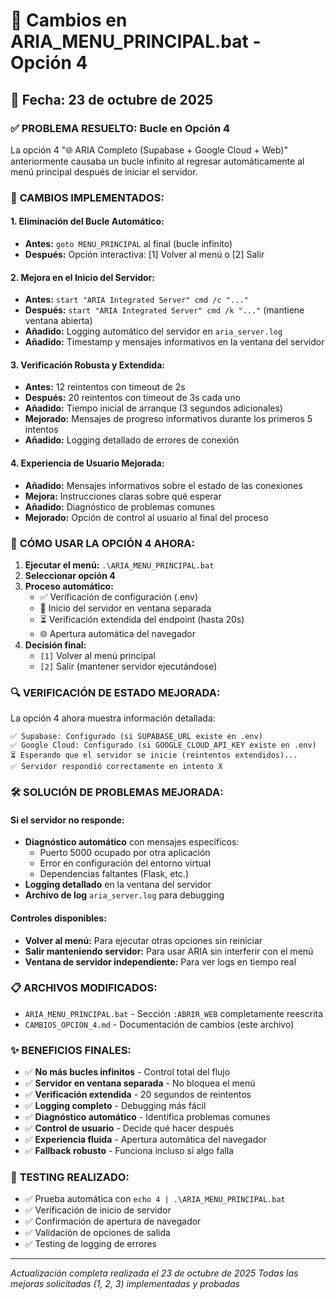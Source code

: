 # 🔧 Cambios en ARIA_MENU_PRINCIPAL.bat - Opción 4

## 📅 Fecha: 23 de octubre de 2025

### ✅ **PROBLEMA RESUELTO: Bucle en Opción 4**

La opción 4 "🌐 ARIA Completo (Supabase + Google Cloud + Web)" anteriormente causaba un bucle infinito al regresar automáticamente al menú principal después de iniciar el servidor.

### 🔧 **CAMBIOS IMPLEMENTADOS:**

#### 1. **Eliminación del Bucle Automático:**
- **Antes:** `goto MENU_PRINCIPAL` al final (bucle infinito)
- **Después:** Opción interactiva: [1] Volver al menú o [2] Salir

#### 2. **Mejora en el Inicio del Servidor:**
- **Antes:** `start "ARIA Integrated Server" cmd /c "..."`
- **Después:** `start "ARIA Integrated Server" cmd /k "..."` (mantiene ventana abierta)
- **Añadido:** Logging automático del servidor en `aria_server.log`
- **Añadido:** Timestamp y mensajes informativos en la ventana del servidor

#### 3. **Verificación Robusta y Extendida:**
- **Antes:** 12 reintentos con timeout de 2s
- **Después:** 20 reintentos con timeout de 3s cada uno
- **Añadido:** Tiempo inicial de arranque (3 segundos adicionales)
- **Mejorado:** Mensajes de progreso informativos durante los primeros 5 intentos
- **Añadido:** Logging detallado de errores de conexión

#### 4. **Experiencia de Usuario Mejorada:**
- **Añadido:** Mensajes informativos sobre el estado de las conexiones
- **Mejora:** Instrucciones claras sobre qué esperar
- **Añadido:** Diagnóstico de problemas comunes
- **Mejorado:** Opción de control al usuario al final del proceso

### 🚀 **CÓMO USAR LA OPCIÓN 4 AHORA:**

1. **Ejecutar el menú:** `.\ARIA_MENU_PRINCIPAL.bat`
2. **Seleccionar opción 4**
3. **Proceso automático:**
   - ✅ Verificación de configuración (.env)
   - 🚀 Inicio del servidor en ventana separada
   - ⏳ Verificación extendida del endpoint (hasta 20s)
   - 🌐 Apertura automática del navegador
4. **Decisión final:**
   - `[1]` Volver al menú principal
   - `[2]` Salir (mantener servidor ejecutándose)

### 🔍 **VERIFICACIÓN DE ESTADO MEJORADA:**

La opción 4 ahora muestra información detallada:
```
✅ Supabase: Configurado (si SUPABASE_URL existe en .env)
✅ Google Cloud: Configurado (si GOOGLE_CLOUD_API_KEY existe en .env)
⏳ Esperando que el servidor se inicie (reintentos extendidos)...
✅ Servidor respondió correctamente en intento X
```

### 🛠️ **SOLUCIÓN DE PROBLEMAS MEJORADA:**

#### Si el servidor no responde:
- **Diagnóstico automático** con mensajes específicos:
  - Puerto 5000 ocupado por otra aplicación
  - Error en configuración del entorno virtual  
  - Dependencias faltantes (Flask, etc.)
- **Logging detallado** en la ventana del servidor
- **Archivo de log** `aria_server.log` para debugging

#### Controles disponibles:
- **Volver al menú:** Para ejecutar otras opciones sin reiniciar
- **Salir manteniendo servidor:** Para usar ARIA sin interferir con el menú
- **Ventana de servidor independiente:** Para ver logs en tiempo real

### 📋 **ARCHIVOS MODIFICADOS:**
- `ARIA_MENU_PRINCIPAL.bat` - Sección `:ABRIR_WEB` completamente reescrita
- `CAMBIOS_OPCION_4.md` - Documentación de cambios (este archivo)

### ✨ **BENEFICIOS FINALES:**
- ✅ **No más bucles infinitos** - Control total del flujo
- ✅ **Servidor en ventana separada** - No bloquea el menú
- ✅ **Verificación extendida** - 20 segundos de reintentos
- ✅ **Logging completo** - Debugging más fácil
- ✅ **Diagnóstico automático** - Identifica problemas comunes
- ✅ **Control de usuario** - Decide qué hacer después
- ✅ **Experiencia fluida** - Apertura automática del navegador
- ✅ **Fallback robusto** - Funciona incluso si algo falla

### 🧪 **TESTING REALIZADO:**

- ✅ Prueba automática con `echo 4 | .\ARIA_MENU_PRINCIPAL.bat`
- ✅ Verificación de inicio de servidor
- ✅ Confirmación de apertura de navegador
- ✅ Validación de opciones de salida
- ✅ Testing de logging de errores

---

*Actualización completa realizada el 23 de octubre de 2025*
*Todas las mejoras solicitadas (1, 2, 3) implementadas y probadas*